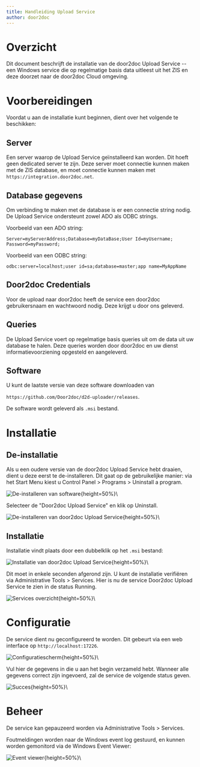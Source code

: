 ```yaml
---
title: Handleiding Upload Service
author: door2doc 
---
```


# Overzicht

Dit document beschrijft de installatie van de door2doc Upload Service -- een Windows service die op regelmatige basis 
data uitleest uit het ZIS en deze doorzet naar de door2doc Cloud omgeving.  

# Voorbereidingen

Voordat u aan de installatie kunt beginnen, dient over het volgende te beschikken:

## Server 
Een server waarop de Upload Service geïnstalleerd kan worden. Dit hoeft geen dedicated server te zijn. Deze server
moet connectie kunnen maken met de ZIS database, en moet connectie kunnen maken met `https://integration.door2doc.net`.

## Database gegevens
Om verbinding te maken met de database is er een connectie string nodig. De Upload Service ondersteunt zowel ADO als ODBC 
strings. 

Voorbeeld van een ADO string: 

`Server=myServerAddress;Database=myDataBase;User Id=myUsername; Password=myPassword;`

Voorbeeld van een ODBC string: 

`odbc:server=localhost;user id=sa;database=master;app name=MyAppName`

## Door2doc Credentials
Voor de upload naar door2doc heeft de service een door2doc gebruikersnaam en wachtwoord nodig. Deze krijgt u door ons geleverd. 

## Queries
De Upload Service voert op regelmatige basis queries uit om de data uit uw database te halen. Deze queries worden door
door2doc en uw dienst informatievoorziening opgesteld en aangeleverd. 

## Software
U kunt de laatste versie van deze software downloaden van 

`https://github.com/Door2doc/d2d-uploader/releases`. 

De software wordt geleverd als `.msi` bestand.  

# Installatie

## De-installatie 

Als u een oudere versie van de door2doc Upload Service hebt draaien, dient u deze eerst te de-installeren. Dit gaat
op de gebruikelijke manier: via het Start Menu kiest u Control Panel > Programs > Uninstall a program.

![De-installeren van software](remove-software-1.png){height=50%}\ 

Selecteer de "Door2doc Upload Service" en klik op Uninstall.

![De-installeren van door2doc Upload Service](remove-software-2.png){height=50%}\  

## Installatie 

Installatie vindt plaats door een dubbelklik op het `.msi` bestand:

![Installatie van door2doc Upload Service](install-software-1.png){height=50%}\   

Dit moet in enkele seconden afgerond zijn. U kunt de installatie verifiëren via Administrative Tools > Services. 
Hier is nu de service Door2doc Upload Service te zien in de status Running. 

![Services overzicht](running-service.png){height=50%}\ 

# Configuratie

De service dient nu geconfigureerd te worden. Dit gebeurt via een web interface op `http://localhost:17226`.

![Configuratiescherm](config-scherm.png){height=50%}\ 

Vul hier de gegevens in die u aan het begin verzameld hebt. Wanneer alle gegevens correct zijn ingevoerd, zal 
de service de volgende status geven. 

![Succes](configured-ok.png){height=50%}\ 

# Beheer

De service kan gepauzeerd worden via Administrative Tools > Services. 

Foutmeldingen worden naar de Windows event log gestuurd, en kunnen worden gemonitord via de Windows Event Viewer:

![Event viewer](eventviewer.png){height=50%}\
